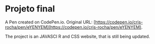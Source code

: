 # Projeto final

A Pen created on CodePen.io. Original URL: [https://codepen.io/cris-rocha/pen/eYENYEM](https://codepen.io/cris-rocha/pen/eYENYEM).

The project is an JAVASCI
R and CSS website, that is still being updated.
